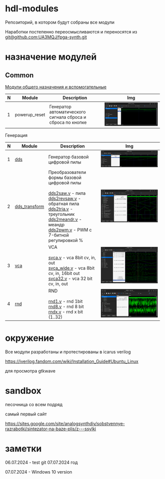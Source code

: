 # hdl-modules

Репозиторий, в котором будут собраны все модули

Наработки постепенно переосмысливаются и переносятся из [git@github.com:UA3MQJ/fpga-synth.git](https://github.com/UA3MQJ/fpga-synth)

# назначение модулей

## Common

[Модули общего назначения и вспомогательные](/common/README.md)

| N | Module | Description | Img |
| - | ------ | --- | --- |
| 1 | powerup_reset | Генератор автоматического сигнала сброса и сброса по кнопке | ![dds](https://github.com/VitaSound/hdl-modules/blob/main/common/powerup_reset_test/test.png?raw=true) |

Генерация

| N | Module | Description | Img |
| - | ------ | --- | --- |
| 1 | [dds](/dds/README.md) | Генератор базовой цифровой пилы | ![dds](https://github.com/VitaSound/hdl-modules/blob/main/dds/test.png?raw=true) |
| 2 | [dds_transform](/dds_transform/README.md) | Преобразователи формы базовой цифровой пилы <br><br> [dds2saw.v](https://github.com/VitaSound/hdl-modules/blob/main/dds_transform/dds2saw.v) - пила <br> [dds2revsaw.v](https://github.com/VitaSound/hdl-modules/blob/main/dds_transform/dds2revsaw.v) - обратная пила <br> [dds2tria.v](https://github.com/VitaSound/hdl-modules/blob/main/dds_transform/dds2tria.v) - треугольник <br> [dds2meandr.v](https://github.com/VitaSound/hdl-modules/blob/main/dds_transform/dds2meandr.v) - меандр <br> [dds2pwm.v](https://github.com/VitaSound/hdl-modules/blob/main/dds_transform/dds2pwm.v) - PWM c 7-битной регулировкой % | ![dds](https://github.com/VitaSound/hdl-modules/blob/main/dds_transform/test.png?raw=true) |
| 3 | [vca](/vca/README.md) | VCA <br><br> [svca.v](https://github.com/VitaSound/hdl-modules/blob/main/vca/svca.v) - vca 8bit cv, in, out <br> [svca_wide.v](https://github.com/VitaSound/hdl-modules/blob/main/vca/svca_wide.v) - vca 8bit cv, in, 16bit out <br> [svca32.v](https://github.com/VitaSound/hdl-modules/blob/main/vca/svca32.v) - vca 32 bit cv, in, out | ![vca](https://github.com/VitaSound/hdl-modules/blob/main/vca/test.png?raw=true) |
| 4 | [rnd](/rnd/README.md) | RND <br><br> [rnd1.v](https://github.com/VitaSound/hdl-modules/blob/main/rnd/rnd1.v) - rnd 1bit <br> [rnd8.v](https://github.com/VitaSound/hdl-modules/blob/main/rnd/rnd8.v) - rnd 8 bit <br> [rndx.v](https://github.com/VitaSound/hdl-modules/blob/main/rnd/rndx.v) - rnd x bit (1..32) | ![rnd](https://github.com/VitaSound/hdl-modules/blob/main/rnd/test.png?raw=true) |

# окружение

Все модули разработаны и протестированы в icarus verilog

https://iverilog.fandom.com/wiki/Installation_Guide#Ubuntu_Linux

для просмотра gtkwave

# sandbox

песочница со всем подряд

самый первый сайт 

https://sites.google.com/site/analogsynthdiy/sobstvennye-razrabotki/sintezator-na-baze-plis/z---ssylki


# заметки

06.07.2024 - test git
07.07.2024 год

07.07.2024 - Windows 10 version
